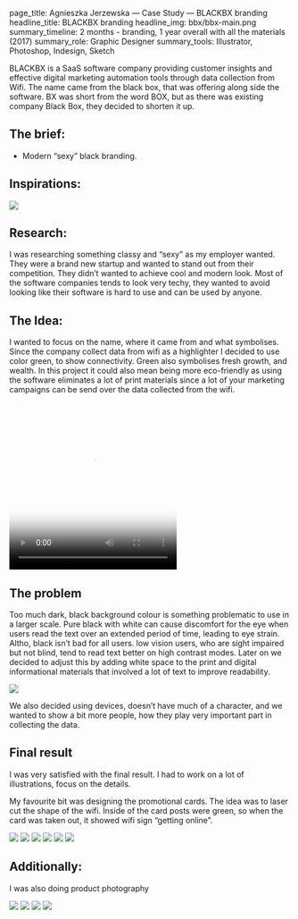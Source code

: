 page_title: Agnieszka Jerzewska — Case Study — BLACKBX branding
headline_title: BLACKBX branding
headline_img: bbx/bbx-main.png
summary_timeline: 2 months - branding, 1 year overall with all the materials (2017)
summary_role: Graphic Designer
summary_tools: Illustrator, Photoshop, Indesign, Sketch

BLACKBX is a SaaS software company providing customer insights and effective digital 
marketing automation tools through data collection from Wifi. The name came from the 
black box, that was offering along side the software. BX was short from the word BOX, 
but as there was existing company Black Box, they decided to shorten it up.

## The brief:

* Modern “sexy” black branding.

## Inspirations:

<div class="graphic standard">
    <img src="/resources/img/case-studies/pages/bbx/bbx-inspi.png" />
</div>

## Research:

I was researching something classy and “sexy” as my employer wanted. They were a brand new
startup and wanted to stand out from their competition. They didn’t wanted to achieve cool and modern look. 
Most of the software companies tends to look very techy, they wanted to avoid looking like their 
software is hard to use and can be used by anyone.

## The Idea:

I wanted to focus on the name, where it came from and what symbolises. Since the company collect data from wifi 
as a highlighter I decided to use color green, to show connectivity. Green also symbolises fresh growth, and 
wealth. In this project it could also mean being more eco-friendly as using the software eliminates a lot of print 
materials since a lot of your marketing campaigns can be send over the data collected from the wifi.  

<div class="graphic standard">
    <video id="gif-mp4" poster="https://media.giphy.com/media/MaXOUjkV73aO4/200_s.gif" style="margin:0;padding:0" width="300" height="300" autoplay="" loop="">
        <source src="https://media.giphy.com/media/MaXOUjkV73aO4/giphy.mp4" type="video/mp4; codecs=&quot;avc1.42E01E, mp4a.40.2&quot;">
        <img src="https://media.giphy.com/media/MaXOUjkV73aO4/giphy.gif" title="Your browser does not support the mp4 video codec.">
    </video>
</div>

## The problem

Too much dark, black background colour is something problematic to use in a larger scale. Pure black with white 
can cause discomfort for the eye when users read the text over an extended period of time, leading to eye strain. 
Altho, black isn’t bad for all users. low vision users, who are sight impaired but not blind, tend to read text 
better on high contrast modes. Later on we decided to adjust this by adding white space to the print and digital 
informational materials that involved a lot of text to improve readability. 

<div class="graphic standard">
    <img src="/resources/img/case-studies/pages/bbx/bbx-flyer.png" />
</div>

We also decided using devices, doesn’t have much of a character, and we wanted to show a bit more people, how they 
play very important part in collecting the data. 

## Final result

I was very satisfied with the final result. I had to work on a lot of illustrations, focus on the details.

My favourite bit was designing the promotional cards. The idea was to laser cut the shape of the wifi. 
Inside of the card posts were green, so when the card was taken out, it showed wifi sign “getting online”. 

<div class="graphic ultrawide">
    <img src="/resources/img/case-studies/pages/bbx/bbx-final1.png" />
    <img src="/resources/img/case-studies/pages/bbx/bbx-final2.png" />
    <img src="/resources/img/case-studies/pages/bbx/bbx-final3.png" />
    <img src="/resources/img/case-studies/pages/bbx/bbx-final4.png" />
    <img src="/resources/img/case-studies/pages/bbx/bbx-final5.png" />
    <img src="/resources/img/case-studies/pages/bbx/bbx-final6.png" />
</div>

## Additionally:

I was also doing product photography

<div class="graphic ultrawide">
    <img src="/resources/img/case-studies/pages/bbx/bbx-photo1.png" />
    <img src="/resources/img/case-studies/pages/bbx/bbx-photo2.png" />
    <img src="/resources/img/case-studies/pages/bbx/bbx-photo3.png" />
    <img src="/resources/img/case-studies/pages/bbx/bbx-photo4.png" />
</div>